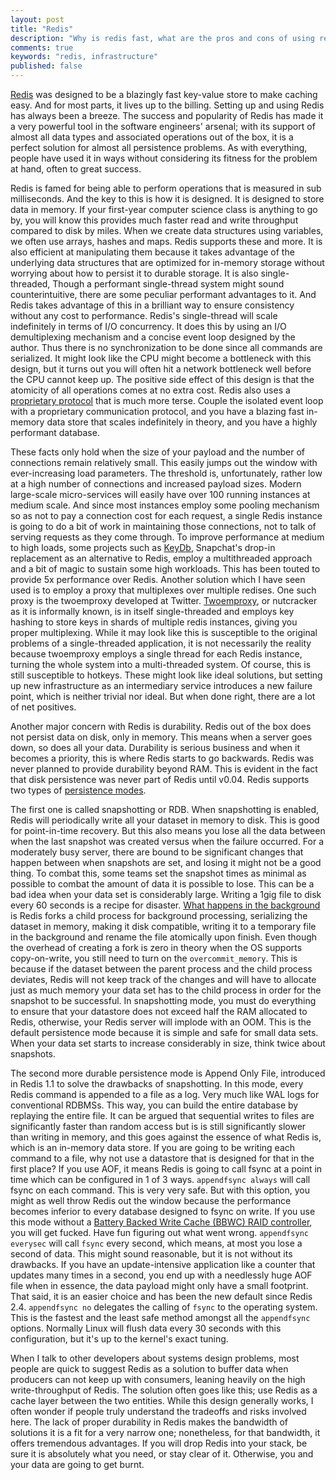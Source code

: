 ```yaml
---
layout: post
title: "Redis"
description: "Why is redis fast, what are the pros and cons of using redis"
comments: true
keywords: "redis, infrastructure"
published: false
---
```


[Redis](https://redis.io) was designed to be a blazingly fast key-value store to make caching easy. And for most parts, it lives up to the billing. Setting up and using Redis has always been a breeze. The success and popularity of Redis has made it a very powerful tool in the software engineers' arsenal; with its support of almost all data types and associated operations out of the box, it is a perfect solution for almost all persistence problems. As with everything, people have used it in ways without considering its fitness for the problem at hand, often to great success.

Redis is famed for being able to perform operations that is measured in sub milliseconds. And the key to this is how it is designed. 
It is designed to store data in memory.  If your first-year computer science class is anything to go by, you will know this provides much faster read and write throughput compared to disk by miles. When we create data structures using variables, we often use arrays, hashes and maps. Redis supports these and more. It is also efficient at manipulating them because it takes advantage of the underlying data structures that are optimized for in-memory storage without worrying about how to persist it to durable storage. It is also single-threaded, Though a performant single-thread system might sound counterintuitive, there are some peculiar performant advantages to it. And Redis takes advantage of this in a brilliant way to ensure consistency without any cost to performance. Redis's single-thread will scale indefinitely in terms of I/O concurrency. It does this by using an I/O demultiplexing mechanism and a concise event loop designed by the author. Thus there is no synchronization to be done since all commands are serialized. It might look like the CPU might become a bottleneck with this design, but it turns out you will often hit a network bottleneck well before the CPU cannot keep up. The positive side effect of this design is that the atomicity of all operations comes at no extra cost. Redis also uses a [proprietary protocol](https://redis.io/docs/reference/protocol-spec/) that is much more terse. Couple the isolated event loop with a proprietary communication protocol, and you have a blazing fast in-memory data store that scales indefinitely in theory, and you have a highly performant database. 
 
These facts only hold when the size of your payload and the number of connections remain relatively small. This easily jumps out the window with ever-increasing load parameters. The threshold is, unfortunately, rather low at a high number of connections and increased payload sizes. Modern large-scale micro-services will easily have over 100 running instances at medium scale. And since most instances employ some pooling mechanism so as not to pay a connection cost for each request, a single Redis instance is going to do a bit of work in maintaining those connections, not to talk of serving requests as they come through. To improve performance at medium to high loads, some projects such as [KeyDb](https://docs.keydb.dev), Snapchat's drop-in replacement as an alternative to Redis, employ a multithreaded approach and a bit of magic to sustain some high workloads. This has been touted to provide 5x performance over Redis. Another solution which I have seen used is to employ a proxy that multiplexes over multiple redises. One such proxy is the twoemproxy developed at Twitter. [Twoemproxy](https://github.com/twitter/twemproxy), or nutcracker as it is informally known, is in itself single-threaded and employs key hashing to store keys in shards of multiple redis instances, giving you proper multiplexing. While it may look like this is susceptible to the original problems of a single-threaded application, it is not necessarily the reality because twoemproxy employs a single thread for each Redis instance, turning the whole system into a multi-threaded system. Of course, this is still susceptible to hotkeys. These might look like ideal solutions, but setting up new infrastructure as an intermediary service introduces a new failure point, which is neither trivial nor ideal. But when done right, there are a lot of net positives. 

Another major concern with Redis is durability. Redis out of the box does not persist data on disk, only in memory. This means when a server goes down, so does all your data. Durability is serious business and when it becomes a priority, this is where Redis starts to go backwards. Redis was never planned to provide durability beyond RAM. This is evident in the fact that disk persistence was never part of Redis until v0.04. Redis supports two types of [persistence modes](https://redis.io/docs/management/persistence/).

The first one is called snapshotting or RDB. When snapshotting is enabled, Redis will periodically write all your dataset in memory to disk. This is good for point-in-time recovery. But this also means you lose all the data between when the last snapshot was created versus when the failure occurred. For a moderately busy server, there are bound to be significant changes that happen between when snapshots are set, and losing it might not be a good thing. To combat this, some teams set the snapshot times as minimal as possible to combat the amount of data it is possible to lose. This can be a bad idea when your data set is considerably large. Writing a 1gig file to disk every 60 seconds is a recipe for disaster. [What happens in the background](https://redis.io/docs/getting-started/faq/#background-saving-fails-with-a-fork-error-on-linux) is Redis forks a child process for background processing, serializing the dataset in memory, making it disk compatible, writing it to a temporary file in the background and rename the file atomically upon finish. Even though the overhead of creating a fork is zero in theory when the OS supports copy-on-write, you still need to turn on the `overcommit_memory`. This is because if the dataset between the parent process and the child process deviates, Redis will not keep track of the changes and will have to allocate just as much memory your data set has to the child process in order for the snapshot to be successful. In snapshotting mode, you must do everything to ensure that your datastore does not exceed half the RAM allocated to Redis, otherwise, your Redis server will implode with an OOM. This is the default persistence mode because it is simple and safe for small data sets. When your data set starts to increase considerably in size, think twice about snapshots. 

The second more durable persistence mode is Append Only File, introduced in Redis 1.1 to solve the drawbacks of snapshotting. In this mode, every Redis command is appended to a file as a log. Very much like WAL logs for conventional RDBMSs. This way, you can build the entire database by replaying the entire file. It can be argued that sequential writes to files are significantly faster than random access but is is still significantly slower than writing in memory, and this goes against the essence of what Redis is, which is an in-memory data store. If you are going to be writing each command to a file, why not use a datastore that is designed for that in the first place? If you use AOF, it means Redis is going to call fsync at a point in time which can be configured in 1 of 3 ways. `appendfsync always` will call fsync on each command. This is very very safe. But with this option, you might as well throw Redis out the window because the performance becomes inferior to every database designed to fsync on write. If you use this mode without a [Battery Backed Write Cache (BBWC) RAID controller](https://serverfault.com/questions/65096/battery-backed-write-cache), you will get fucked. Have fun figuring out what went wrong. `appendfsync everysec` will call `fsync` every second, which means, at most you lose a second of data. This might sound reasonable, but it is not without its drawbacks. If you have an update-intensive application like a counter that updates many times in a second, you end up with a needlessly huge AOF file when in essence, the data payload might only have a small footprint. That said, it is an easier choice and has been the new default since Redis 2.4. `appendfsync no` delegates the calling of `fsync` to the operating system. This is the fastest and the least safe method amongst all the `appendfsync` options. Normally Linux will flush data every 30 seconds with this configuration, but it's up to the kernel's exact tuning. 

When I talk to other developers about systems design problems, most people are quick to suggest Redis as a solution to buffer data when producers can not keep up with consumers, leaning heavily on the high write-throughput of Redis. The solution often goes like this; use Redis as a cache layer between the two entities. While this design generally works, I often wonder if people truly understand the tradeoffs and risks involved here. The lack of proper durability in Redis makes the bandwidth of solutions it is a fit for a very narrow one; nonetheless, for that bandwidth, it offers tremendous advantages. If you will drop Redis into your stack, be sure it is absolutely what you need, or stay clear of it. Otherwise, you and your data are going to get burnt. 

